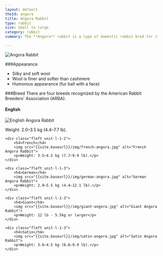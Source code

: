 ```yaml
---
layout: default
theId: angora
title: Angora Rabbit
type: rabbit
size: Small to large
category: rabbit
summary: The **Angora** rabbit is a type of domestic rabbit bred for its long, soft wool, which may be removed by shearing, combing, or plucking.

---
```


<img src="{{site.baseurl}}/img/english-angora.jpg" alt="Angora Rabbit">

###Appearance
- Silky and soft wool
- Wool is finer and softer than cashmere
- Humorous appearance (fur ball with a face)

###Breed
There are four breeds recognized by the American Rabbit Breeders' Association (ARBA).

<div class="clear">
	<div class="fleft unit-l-1-2">
		<h4>English</h4>
		<img src="{{site.baseurl}}/img/english-angora2.jpg" alt="English Angora Rabbit">
		<p> Weight: 2.0–3.5 kg (4.4–7.7 lb).</p>
	</div>

	<div class="fleft unit-l-1-2">
		<h4>French</h4>
		<img src="{{site.baseurl}}/img/french-angora.jpg" alt="French Angora Rabbit">
		<p>Weight: 3.5–4.5 kg (7.7–9.9 lb).</p>
	</div>

	<div class="fleft unit-l-1-3">
		<h4>German</h4>
		<img src="{{site.baseurl}}/img/german-angora.jpg" alt="German Angora Rabbit">
		<p>Weight: 2.0–5.5 kg (4.4–12.1 lb).</p>
	</div>

	<div class="fleft unit-l-1-3">
		<h4>Giant</h4>
		<img src="{{site.baseurl}}/img/giant-angora.jpg" alt="Giant Angora Rabbit">
		<p>Weight: 12 lb - 5.5kg or larger</p>
	</div>

	<div class="fleft unit-l-1-3">
		<h4>Satin</h4>
		<img src="{{site.baseurl}}/img/satin-angora.jpg" alt="Satin Angora Rabbit">
		<p>Weight: 3.0–4.5 kg (6.6–9.9 lb).</p>
	</div>
</div>